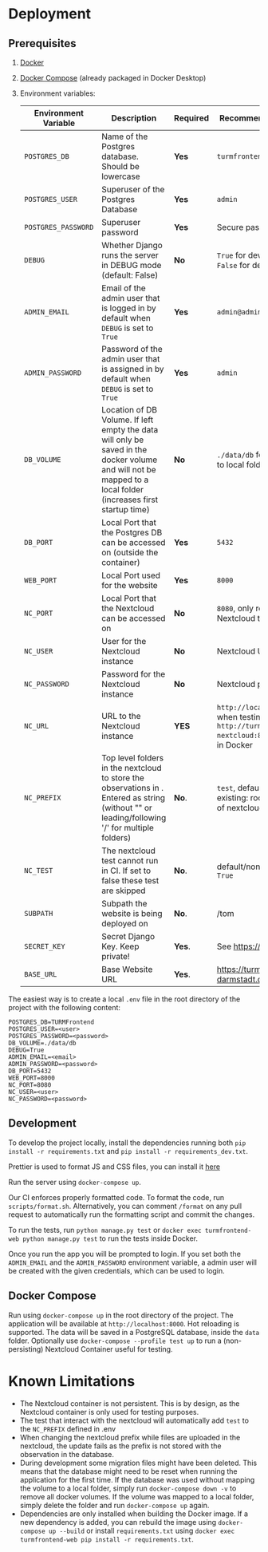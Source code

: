 # Deployment

## Prerequisites
1. [Docker](https://www.docker.com/get-started)
2. [Docker Compose](https://docs.docker.com/compose/install/) (already packaged in Docker Desktop)
3. Environment variables:


    | **Environment Variable** | **Description**                                                                                                                                               | **Required** | **Recommended Value**                          |
    |--------------------------|---------------------------------------------------------------------------------------------------------------------------------------------------------------|--------------|------------------------------------------------|
    | `POSTGRES_DB`            | Name of the Postgres database. Should be lowercase                                                                                                                               | **Yes**      | `turmfrontend`                                 |
    | `POSTGRES_USER`          | Superuser of the Postgres Database                                                                                                                            | **Yes**      | `admin`                                        |
    | `POSTGRES_PASSWORD`      | Superuser password                                                                                                                                            | **Yes**      | Secure password                                |
    | `DEBUG`                  | Whether Django runs the server in DEBUG mode (default: False)                                                                                                 | **No**       | `True` for development, `False` for deployment |
    | `ADMIN_EMAIL`            | Email of the admin user that is logged in by default when `DEBUG` is set to `True`                                                                            | **Yes**      | `admin@admin.com`                              |
    | `ADMIN_PASSWORD`         | Password of the admin user that is assigned in by default when `DEBUG` is set to `True`                                                                       | **Yes**      | `admin`                                        |
    | `DB_VOLUME`              | Location of DB Volume. If left empty the data will only be saved in the docker volume and will not be mapped to a local folder (increases first startup time) | **No**       | `./data/db` for mapping to local folder        |
    | `DB_PORT`                | Local Port that the Postgres DB can be accessed on (outside the container)                                                                                    | **Yes**      | `5432`                                         |
    | `WEB_PORT`               | Local Port used for the website                                                                                                                               | **Yes**      | `8000`                                         |
    | `NC_PORT`                | Local Port that the Nextcloud can be accessed on                                                                                                              | **No**       | `8080`, only required for Nextcloud testing    |
    | `NC_USER`                | User for the Nextcloud instance                                                                                                                               | **No**       | Nextcloud User                                 |
    | `NC_PASSWORD`            | Password for the Nextcloud instance                                                                                                                           | **No**       | Nextcloud password                             |
    | `NC_URL`                 | URL to the Nextcloud instance                                                                                                                                 | **YES**      | `http://localhost:8080`, when testing locally. `http://turmfrontend-nextcloud:80` when run in Docker                                |
    | `NC_PREFIX`              | Top level folders in the nextcloud to store the observations in . Entered as string (without "" or leading/following '/' for multiple folders)                | **No**.      | `test`, default/non-existing: root directory of nextcloud,                                  |
    | `NC_TEST`                | The nextcloud test cannot run in CI. If set to false these test are skipped                                                                                   | **No**.      | default/non-existing `True`                                 |
    | `SUBPATH`                | Subpath the website is being deployed on                                                                                  | **No**.      | /tom                              |
    | `SECRET_KEY`              | Secret Django Key. Keep private!                                                                               | **Yes**.      | See https://djecrety.ir/                           |
   | `BASE_URL`              | Base Website URL                                                                              | **Yes**.      | https://turm.physik.tu-darmstadt.de                      |


The easiest way is to create a local `.env` file in the root directory of the project with the following content:
```.env
POSTGRES_DB=TURMFrontend
POSTGRES_USER=<user>
POSTGRES_PASSWORD=<password>
DB_VOLUME=./data/db
DEBUG=True
ADMIN_EMAIL=<email>
ADMIN_PASSWORD=<password>
DB_PORT=5432
WEB_PORT=8000
NC_PORT=8080
NC_USER=<user>
NC_PASSWORD=<password>
```

## Development

To develop the project locally, install the dependencies running both
`pip install -r requirements.txt` and  `pip install -r requirements_dev.txt`.

Prettier is used to format JS and CSS files, you can install it [here](https://prettier.io/docs/en/install)

Run the server using `docker-compose up`.

Our CI enforces properly formatted code. To format the code, run `scripts/format.sh`.
Alternatively, you can comment `/format` on any pull request to automatically run the formatting script and commit the changes.

To run the tests, run `python manage.py test` or `docker exec turmfrontend-web python manage.py test` to run the tests inside Docker.

Once you run the app you will be prompted to login.
If you set both the `ADMIN_EMAIL` and  the `ADMIN_PASSWORD` environment variable,
a admin user will be created with the given credentials, which can be used to login.

## Docker Compose
Run using `docker-compose up` in the root directory of the project. The application will be available at `http://localhost:8000`.
Hot reloading is supported. The data will be saved in a PostgreSQL database, inside the `data` folder.
Optionally use `docker-compose --profile test up` to run a (non-persisting) Nextcloud Container useful for testing.

# Known Limitations
- The Nextcloud container is not persistent. This is by design, as the Nextcloud container is only used for testing purposes.
- The test that interact with the nextcloud will automatically add `test` to the `NC_PREFIX` defined in .env
- When changing the nextcloud prefix while files are uploaded in the nextcloud, the update fails as the prefix is not stored with the observation in the database.  
- During development some migration files might have been deleted. This means that the database might need to be reset when running the application for the first time. If the database was used without mapping the volume to a local folder, simply run `docker-compose down -v` to remove all docker volumes. If the volume was mapped to a local folder, simply delete the folder and run `docker-compose up` again.
- Dependencies are only installed when building the Docker image. If a new dependency is added, you can rebuild the image using `docker-compose up --build` or install `requirements.txt` using `docker exec turmfrontend-web pip install -r requirements.txt`.
